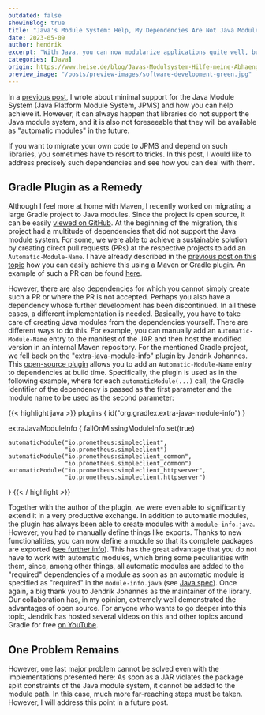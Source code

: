 ```yaml
---
outdated: false
showInBlog: true
title: "Java's Module System: Help, My Dependencies Are Not Java Modules!"
date: 2023-05-09
author: hendrik
excerpt: "With Java, you can now modularize applications quite well, but you also have to consider dependencies. When these are not Java modules, it gets interesting. In this post you can learn more about the Java module system and how it can be used in your projects."
categories: [Java]
origin: https://www.heise.de/blog/Javas-Modulsystem-Hilfe-meine-Abhaengigkeiten-sind-keine-Java-Module-7536607.html
preview_image: "/posts/preview-images/software-development-green.jpg"
---
```


In a [previous post](https://open-elements.com/posts/2024/01/11/software-development-minimal-support-for-the-java-module-system/), I wrote about minimal support for the Java Module System (Java Platform Module System, JPMS) and how you can help achieve it.
However, it can always happen that libraries do not support the Java module system, and it is also not foreseeable that they will be available as "automatic modules" in the future.

If you want to migrate your own code to JPMS and depend on such libraries, you sometimes have to resort to tricks.
In this post, I would like to address precisely such dependencies and see how you can deal with them.

## Gradle Plugin as a Remedy

Although I feel more at home with Maven, I recently worked on migrating a large Gradle project to Java modules.
Since the project is open source, it can be easily [viewed on GitHub](https://github.com/hashgraph/hedera-services).
At the beginning of the migration, this project had a multitude of dependencies that did not support the Java module system.
For some, we were able to achieve a sustainable solution by creating direct pull requests (PRs) at the respective projects to add an `Automatic-Module-Name`.
I have already described in the [previous post on this topic](https://open-elements.com/posts/2024/01/11/software-development-minimal-support-for-the-java-module-system/) how you can easily achieve this using a Maven or Gradle plugin.
An example of such a PR can be found [here](https://github.com/offbynull/portmapper/pull/48).

However, there are also dependencies for which you cannot simply create such a PR or where the PR is not accepted.
Perhaps you also have a dependency whose further development has been discontinued.
In all these cases, a different implementation is needed.
Basically, you have to take care of creating Java modules from the dependencies yourself.
There are different ways to do this.
For example, you can manually add an `Automatic-Module-Name` entry to the manifest of the JAR and then host the modified version in an internal Maven repository.
For the mentioned Gradle project, we fell back on the "extra-java-module-info" plugin by Jendrik Johannes.
This [open-source plugin](https://github.com/gradlex-org/extra-java-module-info) allows you to add an `Automatic-Module-Name` entry to dependencies at build time.
Specifically, the plugin is used as in the following example, where for each `automaticModule(...)` call, the Gradle identifier of the dependency is passed as the first parameter and the module name to be used as the second parameter:

{{< highlight java >}}
plugins {
    id("org.gradlex.extra-java-module-info")
}

extraJavaModuleInfo {
    failOnMissingModuleInfo.set(true)

	automaticModule("io.prometheus:simpleclient", 
	                "io.prometheus.simpleclient")
	automaticModule("io.prometheus:simpleclient_common",
	                "io.prometheus.simpleclient_common")
	automaticModule("io.prometheus:simpleclient_httpserver", 
	                "io.prometheus.simpleclient.httpserver")
}
{{< / highlight >}}

Together with the author of the plugin, we were even able to significantly extend it in a very productive exchange.
In addition to automatic modules, the plugin has always been able to create modules with a `module-info.java`.
However, you had to manually define things like exports.
Thanks to new functionalities, you can now define a module so that its complete packages are exported ([see further info](https://github.com/gradlex-org/extra-java-module-info/issues/38)).
This has the great advantage that you do not have to work with automatic modules, which bring some peculiarities with them, since, among other things, all automatic modules are added to the "required" dependencies of a module as soon as an automatic module is specified as "required" in the `module-info.java` (see [Java spec](https://docs.oracle.com/javase/specs/jls/se16/html/jls-7.html#jls-7.7.1)).
Once again, a big thank you to Jendrik Johannes as the maintainer of the library.
Our collaboration has, in my opinion, extremely well demonstrated the advantages of open source.
For anyone who wants to go deeper into this topic, Jendrik has hosted several videos on this and other topics around Gradle for free [on YouTube](https://www.youtube.com/@jjohannes).

## One Problem Remains

However, one last major problem cannot be solved even with the implementations presented here: As soon as a JAR violates the package split constraints of the Java module system, it cannot be added to the module path.
In this case, much more far-reaching steps must be taken.
However, I will address this point in a future post.